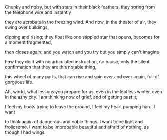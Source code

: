 Chunky and noisy,
but with stars in their black feathers,
they spring from the telephone wire
and instantly

they are acrobats
in the freezing wind.
And now, in the theater of air,
they swing over buildings,

dipping and rising;
they float like one stippled star
that opens,
becomes for a moment fragmented,

then closes again;
and you watch
and you try
but you simply can't imagine

how they do it
with no articulated instruction, no pause,
only the silent confirmation
that they are this notable thing,

this wheel of many parts, that can rise and spin
over and over again,
full of gorgeous life.

Ah, world, what lessons you prepare for us,
even in the leafless winter,
even in the ashy city.
I am thinking now
of grief, and of getting past it;

I feel my boots
trying to leave the ground,
I feel my heart
pumping hard. I want

to think again of dangerous and noble things.
I want to be light and frolicsome.
I want to be improbable beautiful and afraid of nothing,
as though I had wings.
